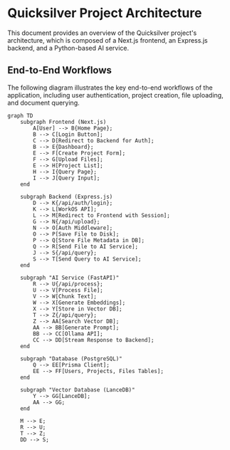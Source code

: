 # Quicksilver Project Architecture

This document provides an overview of the Quicksilver project's architecture, which is composed of a Next.js frontend, an Express.js backend, and a Python-based AI service.

## End-to-End Workflows

The following diagram illustrates the key end-to-end workflows of the application, including user authentication, project creation, file uploading, and document querying.

```mermaid
graph TD
    subgraph Frontend (Next.js)
        A[User] --> B{Home Page};
        B --> C[Login Button];
        C --> D[Redirect to Backend for Auth];
        B --> E{Dashboard};
        E --> F[Create Project Form];
        F --> G[Upload Files];
        E --> H[Project List];
        H --> I{Query Page};
        I --> J[Query Input];
    end

    subgraph Backend (Express.js)
        D --> K{/api/auth/login};
        K --> L[WorkOS API];
        L --> M[Redirect to Frontend with Session];
        G --> N{/api/upload};
        N --> O[Auth Middleware];
        O --> P[Save File to Disk];
        P --> Q[Store File Metadata in DB];
        Q --> R[Send File to AI Service];
        J --> S{/api/query};
        S --> T[Send Query to AI Service];
    end

    subgraph "AI Service (FastAPI)"
        R --> U{/api/process};
        U --> V[Process File];
        V --> W[Chunk Text];
        W --> X[Generate Embeddings];
        X --> Y[Store in Vector DB];
        T --> Z{/api/query};
        Z --> AA[Search Vector DB];
        AA --> BB[Generate Prompt];
        BB --> CC[Ollama API];
        CC --> DD[Stream Response to Backend];
    end

    subgraph "Database (PostgreSQL)"
        Q --> EE[Prisma Client];
        EE --> FF[Users, Projects, Files Tables];
    end

    subgraph "Vector Database (LanceDB)"
        Y --> GG[LanceDB];
        AA --> GG;
    end

    M --> E;
    R --> U;
    T --> Z;
    DD --> S;